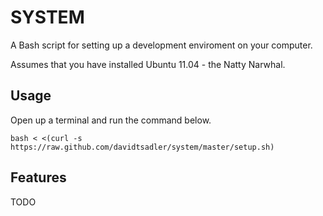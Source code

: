 # SYSTEM

A Bash script for setting up a development enviroment on your computer.

Assumes that you have installed Ubuntu 11.04 - the Natty Narwhal.

## Usage

Open up a terminal and run the command below.

    bash < <(curl -s https://raw.github.com/davidtsadler/system/master/setup.sh)

## Features

TODO
